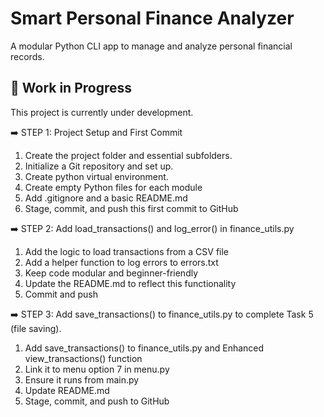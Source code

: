 # Smart Personal Finance Analyzer

A modular Python CLI app to manage and analyze personal financial records.

## 🚧 Work in Progress

This project is currently under development.


➡️ STEP 1: Project Setup and First Commit
1. Create the project folder and essential subfolders. 
2. Initialize a Git repository and set up.
3. Create python virtual environment.
4. Create empty Python files for each module
5. Add .gitignore and a basic README.md
6. Stage, commit, and push this first commit to GitHub


➡️ STEP 2: Add load_transactions() and log_error() in finance_utils.py
1. Add the logic to load transactions from a CSV file
2. Add a helper function to log errors to errors.txt
3. Keep code modular and beginner-friendly
4. Update the README.md to reflect this functionality
5. Commit and push


➡️ STEP 3: Add save_transactions() to finance_utils.py to complete Task 5 (file saving). 
1. Add save_transactions() to finance_utils.py and Enhanced view_transactions() function
2. Link it to menu option 7 in menu.py
3. Ensure it runs from main.py
4. Update README.md
5. Stage, commit, and push to GitHub
